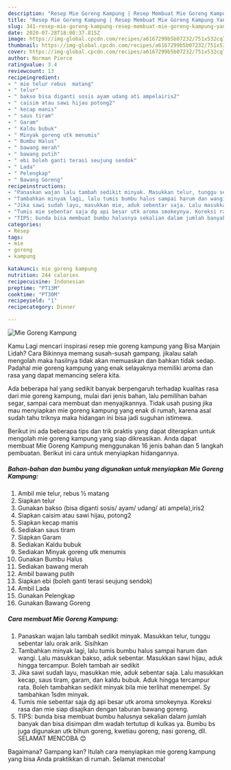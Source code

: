 ```yaml
---
description: "Resep Mie Goreng Kampung | Resep Membuat Mie Goreng Kampung Yang Enak Dan Mudah"
title: "Resep Mie Goreng Kampung | Resep Membuat Mie Goreng Kampung Yang Enak Dan Mudah"
slug: 341-resep-mie-goreng-kampung-resep-membuat-mie-goreng-kampung-yang-enak-dan-mudah
date: 2020-07-28T18:08:37.815Z
image: https://img-global.cpcdn.com/recipes/a6167299b5b07232/751x532cq70/mie-goreng-kampung-foto-resep-utama.jpg
thumbnail: https://img-global.cpcdn.com/recipes/a6167299b5b07232/751x532cq70/mie-goreng-kampung-foto-resep-utama.jpg
cover: https://img-global.cpcdn.com/recipes/a6167299b5b07232/751x532cq70/mie-goreng-kampung-foto-resep-utama.jpg
author: Norman Pierce
ratingvalue: 3.4
reviewcount: 13
recipeingredient:
- " mie telur rebus  matang"
- " telur"
- " bakso bisa diganti sosis ayam udang ati ampelairis2"
- " caisim atau sawi hijau potong2"
- " kecap manis"
- " saus tiram"
- " Garam"
- " Kaldu bubuk"
- " Minyak goreng utk menumis"
- " Bumbu Halus"
- " bawang merah"
- " bawang putih"
- " ebi boleh ganti terasi seujung sendok"
- " Lada"
- " Pelengkap"
- " Bawang Goreng"
recipeinstructions:
- "Panaskan wajan lalu tambah sedikit minyak. Masukkan telur, tunggu sebentar lalu orak arik. Sisihkan"
- "Tambahkan minyak lagi, lalu tumis bumbu halus sampai harum dan wangi. Lalu masukkan bakso, aduk sebentar. Masukkan sawi hijau, aduk hingga tercampur. Boleh tambah air sedikit"
- "Jika sawi sudah layu, masukkan mie, aduk sebentar saja. Lalu masukkan kecap, saus tiram, garam, dan kaldu bubuk. Aduk hingga tercampur rata. Boleh tambahkan sedikit minyak bila mie terlihat menempel. Sy tambahkan 1sdm minyak."
- "Tumis mie sebentar saja dg api besar utk aroma smokeynya. Koreksi rasa dan mie siap disajikan dengan taburan bawang goreng."
- "TIPS: bunda bisa membuat bumbu halusnya sekalian dalam jumlah banyak dan bisa disimpan dlm wadah tertutup di kulkas ya. Bumbu bs juga digunakan utk bihun goreng, kwetiau goreng, nasi goreng, dll. SELAMAT MENCOBA 😊"
categories:
- Resep
tags:
- mie
- goreng
- kampung

katakunci: mie goreng kampung 
nutrition: 244 calories
recipecuisine: Indonesian
preptime: "PT13M"
cooktime: "PT30M"
recipeyield: "1"
recipecategory: Dinner

---
```



![Mie Goreng Kampung](https://img-global.cpcdn.com/recipes/a6167299b5b07232/751x532cq70/mie-goreng-kampung-foto-resep-utama.jpg)

Kamu Lagi mencari inspirasi resep mie goreng kampung yang Bisa Manjain Lidah? Cara Bikinnya memang susah-susah gampang. jikalau salah mengolah maka hasilnya tidak akan memuaskan dan bahkan tidak sedap. Padahal mie goreng kampung yang enak selayaknya memiliki aroma dan rasa yang dapat memancing selera kita.

Ada beberapa hal yang sedikit banyak berpengaruh terhadap kualitas rasa dari mie goreng kampung, mulai dari jenis bahan, lalu pemilihan bahan segar, sampai cara membuat dan menyajikannya. Tidak usah pusing jika mau menyiapkan mie goreng kampung yang enak di rumah, karena asal sudah tahu triknya maka hidangan ini bisa jadi suguhan istimewa.




Berikut ini ada beberapa tips dan trik praktis yang dapat diterapkan untuk mengolah mie goreng kampung yang siap dikreasikan. Anda dapat membuat Mie Goreng Kampung menggunakan 16 jenis bahan dan 5 langkah pembuatan. Berikut ini cara untuk menyiapkan hidangannya.

<!--inarticleads1-->

##### Bahan-bahan dan bumbu yang digunakan untuk menyiapkan Mie Goreng Kampung:

1. Ambil  mie telur, rebus ½ matang
1. Siapkan  telur
1. Gunakan  bakso (bisa diganti sosis/ ayam/ udang/ ati ampela),iris2
1. Siapkan  caisim atau sawi hijau, potong2
1. Siapkan  kecap manis
1. Sediakan  saus tiram
1. Siapkan  Garam
1. Sediakan  Kaldu bubuk
1. Sediakan  Minyak goreng utk menumis
1. Gunakan  Bumbu Halus
1. Sediakan  bawang merah
1. Ambil  bawang putih
1. Siapkan  ebi (boleh ganti terasi seujung sendok)
1. Ambil  Lada
1. Gunakan  Pelengkap
1. Gunakan  Bawang Goreng




<!--inarticleads2-->

##### Cara membuat Mie Goreng Kampung:

1. Panaskan wajan lalu tambah sedikit minyak. Masukkan telur, tunggu sebentar lalu orak arik. Sisihkan
1. Tambahkan minyak lagi, lalu tumis bumbu halus sampai harum dan wangi. Lalu masukkan bakso, aduk sebentar. Masukkan sawi hijau, aduk hingga tercampur. Boleh tambah air sedikit
1. Jika sawi sudah layu, masukkan mie, aduk sebentar saja. Lalu masukkan kecap, saus tiram, garam, dan kaldu bubuk. Aduk hingga tercampur rata. Boleh tambahkan sedikit minyak bila mie terlihat menempel. Sy tambahkan 1sdm minyak.
1. Tumis mie sebentar saja dg api besar utk aroma smokeynya. Koreksi rasa dan mie siap disajikan dengan taburan bawang goreng.
1. TIPS: bunda bisa membuat bumbu halusnya sekalian dalam jumlah banyak dan bisa disimpan dlm wadah tertutup di kulkas ya. Bumbu bs juga digunakan utk bihun goreng, kwetiau goreng, nasi goreng, dll. SELAMAT MENCOBA 😊




Bagaimana? Gampang kan? Itulah cara menyiapkan mie goreng kampung yang bisa Anda praktikkan di rumah. Selamat mencoba!
